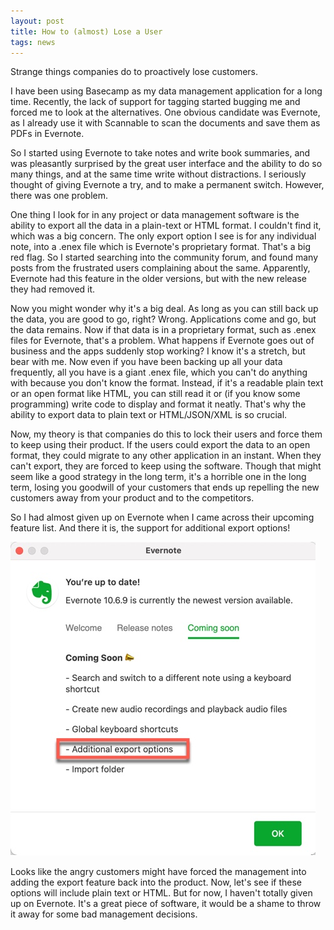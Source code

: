 ```yaml
---
layout: post
title: How to (almost) Lose a User
tags: news
---
```


Strange things companies do to proactively lose customers. 

I have been using Basecamp as my data management application for a long time. Recently, the lack of support for tagging started bugging me and forced me to look at the alternatives. One obvious candidate was Evernote, as I already use it with Scannable to scan the documents and save them as PDFs in Evernote. 

So I started using Evernote to take notes and write book summaries, and was pleasantly surprised by the great user interface and the ability to do so many things, and at the same time write without distractions. I seriously thought of giving Evernote a try, and to make a permanent switch. However, there was one problem. 

One thing I look for in any project or data management software is the ability to export all the data in a plain-text or HTML format. I couldn't find it, which was a big concern. The only export option I see is for any individual note, into a .enex file which is Evernote's proprietary format. That's a big red flag. So I started searching into the community forum, and found many posts from the frustrated users complaining about the same. Apparently, Evernote had this feature in the older versions, but with the new release they had removed it. 

Now you might wonder why it's a big deal. As long as you can still back up the data, you are good to go, right? Wrong. Applications come and go, but the data remains. Now if that data is in a proprietary format, such as .enex files for Evernote, that's a problem. What happens if Evernote goes out of business and the apps suddenly stop working? I know it's a stretch, but bear with me. Now even if you have been backing up all your data frequently, all you have is a giant .enex file, which you can't do anything with because you don't know the format. Instead, if it's a readable plain text or an open format like HTML, you can still read it or (if you know some programming) write code to display and format it neatly. That's why the ability to export data to plain text or HTML/JSON/XML is so crucial. 

Now, my theory is that companies do this to lock their users and force them to keep using their product. If the users could export the data to an open format, they could migrate to any other application in an instant. When they can't export, they are forced to keep using the software. Though that might seem like a good strategy in the long term, it's a horrible one in the long term, losing you goodwill of your customers that ends up repelling the new customers away from your product and to the competitors. 

So I had almost given up on Evernote when I came across their upcoming feature list. And  there it is, the support for additional export options! 

<div class="centered">
  <img src="../images/evernote.jpg" alt="Additional Export Options">
</div>

Looks like the angry customers might have forced the management into adding the export feature back into the product. Now, let's see if these options will include plain text or HTML. But for now, I haven't totally given up on Evernote. It's a great piece of software, it would be a shame to throw it away for some bad management decisions. 
